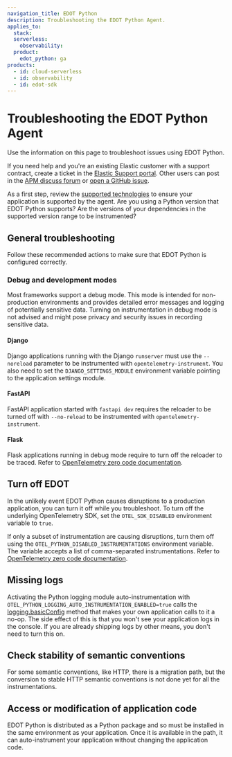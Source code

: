 ```yaml
---
navigation_title: EDOT Python
description: Troubleshooting the EDOT Python Agent.
applies_to:
  stack:
  serverless:
    observability:
  product:
    edot_python: ga
products:
  - id: cloud-serverless
  - id: observability
  - id: edot-sdk
---
```


# Troubleshooting the EDOT Python Agent

Use the information on this page to troubleshoot issues using EDOT Python.

If you need help and you're an existing Elastic customer with a support contract, create a ticket in the [Elastic Support portal](https://support.elastic.co/customers/s/login/). Other users can post in the [APM discuss forum](https://discuss.elastic.co/c/apm) or [open a GitHub issue](https://github.com/elastic/elastic-otel-node/issues).

As a first step, review the [supported technologies](/reference/edot-sdks/python/supported-technologies.md) to ensure your application is supported by the agent. Are you using a Python version that EDOT Python supports? Are the versions of your dependencies in the supported version range to be instrumented?

## General troubleshooting

Follow these recommended actions to make sure that EDOT Python is configured correctly.

### Debug and development modes

Most frameworks support a debug mode. This mode is intended for non-production environments and provides detailed error messages and logging of potentially sensitive data. Turning on instrumentation in debug mode is not advised and might pose privacy and security issues in recording sensitive data.

#### Django

Django applications running with the Django `runserver` must use the `--noreload` parameter to be instrumented with `opentelemetry-instrument`. You also need to set the `DJANGO_SETTINGS_MODULE` environment variable pointing to the application settings module.

#### FastAPI

FastAPI application started with `fastapi dev` requires the reloader to be turned off with `--no-reload` to be instrumented with `opentelemetry-instrument`.

#### Flask

Flask applications running in debug mode require to turn off the reloader to be traced. Refer to [OpenTelemetry zero code documentation](https://opentelemetry.io/docs/zero-code/python/example/#instrumentation-while-debugging).

## Turn off EDOT

In the unlikely event EDOT Python causes disruptions to a production application, you can turn it off while you troubleshoot. To turn off the underlying OpenTelemetry SDK, set the `OTEL_SDK_DISABLED` environment variable to `true`.

If only a subset of instrumentation are causing disruptions, turn them off using the `OTEL_PYTHON_DISABLED_INSTRUMENTATIONS` environment variable. The variable accepts a list of comma-separated instrumentations. Refer to [OpenTelemetry zero code documentation](https://opentelemetry.io/docs/zero-code/python/configuration/#disabling-specific-instrumentations).

## Missing logs

Activating the Python logging module auto-instrumentation with `OTEL_PYTHON_LOGGING_AUTO_INSTRUMENTATION_ENABLED=true` calls the [logging.basicConfig](https://docs.python.org/3/library/logging.html#logging.basicConfig) method that makes your own application calls to it a no-op. The side effect of this is that you won't see your application logs in the console. If you are already shipping logs by other means, you don't need to turn this on.

## Check stability of semantic conventions

For some semantic conventions, like HTTP, there is a migration path, but the conversion to stable HTTP semantic conventions is not done yet for all the instrumentations.

## Access or modification of application code

EDOT Python is distributed as a Python package and so must be installed in the same environment as your application. Once it is available in the path, it can auto-instrument your application without changing the application code.
